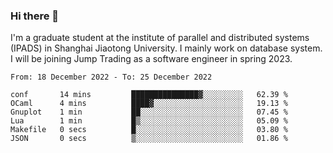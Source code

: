 ### Hi there 👋

I'm a graduate student at the institute of parallel and distributed systems (IPADS) in Shanghai Jiaotong University. I mainly work on database system. I will be joining Jump Trading as a software engineer in spring 2023.

<!--START_SECTION:waka-->

```text
From: 18 December 2022 - To: 25 December 2022

conf       14 mins         ███████████████▓░░░░░░░░░   62.39 %
OCaml      4 mins          ████▓░░░░░░░░░░░░░░░░░░░░   19.13 %
Gnuplot    1 min           ██░░░░░░░░░░░░░░░░░░░░░░░   07.45 %
Lua        1 min           █▒░░░░░░░░░░░░░░░░░░░░░░░   05.09 %
Makefile   0 secs          █░░░░░░░░░░░░░░░░░░░░░░░░   03.80 %
JSON       0 secs          ▒░░░░░░░░░░░░░░░░░░░░░░░░   01.86 %
```

<!--END_SECTION:waka-->

<!--
**yqmmm/yqmmm** is a ✨ _special_ ✨ repository because its `README.md` (this file) appears on your GitHub profile.

Here are some ideas to get you started:

- 🔭 I’m currently working on ...
- 🌱 I’m currently learning ...
- 👯 I’m looking to collaborate on ...
- 🤔 I’m looking for help with ...
- 💬 Ask me about ...
- 📫 How to reach me: ...
- 😄 Pronouns: ...
- ⚡ Fun fact: ...
-->
